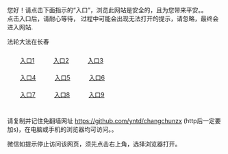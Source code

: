 您好！请点击下面指示的“入口”，浏览此网站是安全的，且为您带来平安。。 <br/>
点击入口后，请耐心等待， 过程中可能会出现无法打开的提示，请忽略，最终会进入网站. </br>

法轮大法在长春<br/>
<div style="padding:10px"><a style="margin:20px" target="_blank" href="https://d2tf3t8rony99t.cloudfront.net/2Qpsp?sehmq" id="ccLink1" rel="nofollow">入口1</a> <a target="_blank" style="margin:20px" href="https://d1cbu0wnxc9egp.cloudfront.net/2Qpsp?pjtze" id="ccLink2" rel="nofollow">入口2</a> <a style="margin:20px" target="_blank" href="https://d1mfpujae84f2b.cloudfront.net/2Qpsp?brnmy" id="ccLink3" rel="nofollow">入口3</a></div>

<div style="padding:10px" ><a style="margin:20px" target="_blank" href="https://d2tf3t8rony99t.cloudfront.net/2Qpsp?sehmq" id="ccLink4" rel="nofollow">入口4</a> <a style="margin:20px" href="https://d1cbu0wnxc9egp.cloudfront.net/2Qpsp?pjtze" target="_blank" id="ccLink5" rel="nofollow">入口5</a> <a style="margin:20px" href="https://d1mfpujae84f2b.cloudfront.net/2Qpsp?brnmy" target="_blank" id="ccLink6" rel="nofollow">入口6</a></div>

<div style="padding:10px"><a style="margin:20px" target="_blank" href="https://d2tf3t8rony99t.cloudfront.net/2Qpsp?sehmq" id="ccLink7" rel="nofollow">入口7</a> <a style="margin:20px" href="https://d1cbu0wnxc9egp.cloudfront.net/2Qpsp?pjtze" target="_blank" id="ccLink8" rel="nofollow">入口8</a> <a style="margin:20px" target="_blank" href="https://d1mfpujae84f2b.cloudfront.net/2Qpsp?brnmy" id="ccLink9" rel="nofollow">入口9</a></div>

<br/>



请复制并记住免翻墙网址 https://github.com/yntd/changchunzx (http后一定要加s)，在电脑或手机的浏览器均可访问。。<br/>

微信如提示停止访问该网页，须先点击右上角，选择浏览器打开。
